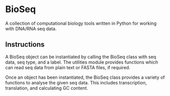 # BioSeq
A collection of computational biology tools written in Python for working with DNA/RNA seq data.

## Instructions
A BioSeq object can be instantiated by calling the BioSeq class with seq data, seq type, and a label. The utilities module provides functions which can read seq data from plain text or FASTA files, if required.

Once an object has been instantiated, the BioSeq class provides a variety of functions to analyse the given seq data. This includes transcription, translation, and calculating GC content.
